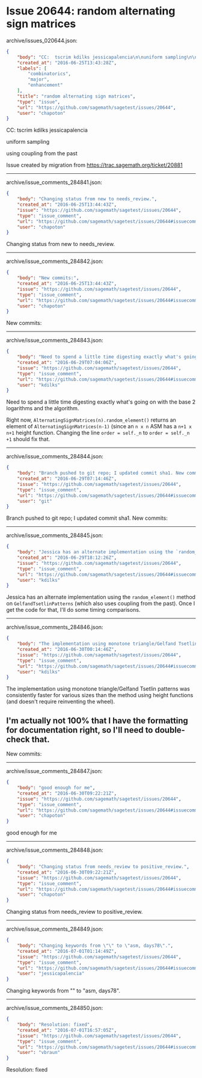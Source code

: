 # Issue 20644: random alternating sign matrices

archive/issues_020644.json:
```json
{
    "body": "CC:  tscrim kdilks jessicapalencia\n\nuniform sampling\n\nusing coupling from the past\n\nIssue created by migration from https://trac.sagemath.org/ticket/20881\n\n",
    "created_at": "2016-06-25T13:43:28Z",
    "labels": [
        "combinatorics",
        "major",
        "enhancement"
    ],
    "title": "random alternating sign matrices",
    "type": "issue",
    "url": "https://github.com/sagemath/sagetest/issues/20644",
    "user": "chapoton"
}
```
CC:  tscrim kdilks jessicapalencia

uniform sampling

using coupling from the past

Issue created by migration from https://trac.sagemath.org/ticket/20881





---

archive/issue_comments_284841.json:
```json
{
    "body": "Changing status from new to needs_review.",
    "created_at": "2016-06-25T13:44:43Z",
    "issue": "https://github.com/sagemath/sagetest/issues/20644",
    "type": "issue_comment",
    "url": "https://github.com/sagemath/sagetest/issues/20644#issuecomment-284841",
    "user": "chapoton"
}
```

Changing status from new to needs_review.



---

archive/issue_comments_284842.json:
```json
{
    "body": "New commits:",
    "created_at": "2016-06-25T13:44:43Z",
    "issue": "https://github.com/sagemath/sagetest/issues/20644",
    "type": "issue_comment",
    "url": "https://github.com/sagemath/sagetest/issues/20644#issuecomment-284842",
    "user": "chapoton"
}
```

New commits:



---

archive/issue_comments_284843.json:
```json
{
    "body": "Need to spend a little time digesting exactly what's going on with the base 2 logarithms and the algorithm.\n\nRight now, `AlternatingSignMatrices(n).random_element()` returns an element of `AlternatingSignMatrices(n-1)` (since an `n x n` ASM has a `n+1 x n+1` height function. Changing the line `order = self._n` to `order = self._n +1` should fix that.",
    "created_at": "2016-06-29T07:04:06Z",
    "issue": "https://github.com/sagemath/sagetest/issues/20644",
    "type": "issue_comment",
    "url": "https://github.com/sagemath/sagetest/issues/20644#issuecomment-284843",
    "user": "kdilks"
}
```

Need to spend a little time digesting exactly what's going on with the base 2 logarithms and the algorithm.

Right now, `AlternatingSignMatrices(n).random_element()` returns an element of `AlternatingSignMatrices(n-1)` (since an `n x n` ASM has a `n+1 x n+1` height function. Changing the line `order = self._n` to `order = self._n +1` should fix that.



---

archive/issue_comments_284844.json:
```json
{
    "body": "Branch pushed to git repo; I updated commit sha1. New commits:",
    "created_at": "2016-06-29T07:14:46Z",
    "issue": "https://github.com/sagemath/sagetest/issues/20644",
    "type": "issue_comment",
    "url": "https://github.com/sagemath/sagetest/issues/20644#issuecomment-284844",
    "user": "git"
}
```

Branch pushed to git repo; I updated commit sha1. New commits:



---

archive/issue_comments_284845.json:
```json
{
    "body": "Jessica has an alternate implementation using the `random_element()` method on `GelfandTsetlinPatterns` (which also uses coupling from the past). Once I get the code for that, I'll do some timing comparisons.",
    "created_at": "2016-06-29T18:12:26Z",
    "issue": "https://github.com/sagemath/sagetest/issues/20644",
    "type": "issue_comment",
    "url": "https://github.com/sagemath/sagetest/issues/20644#issuecomment-284845",
    "user": "kdilks"
}
```

Jessica has an alternate implementation using the `random_element()` method on `GelfandTsetlinPatterns` (which also uses coupling from the past). Once I get the code for that, I'll do some timing comparisons.



---

archive/issue_comments_284846.json:
```json
{
    "body": "The implementation using monotone triangle/Gelfand Tsetlin patterns was consistently faster for various sizes than the method using height functions (and doesn't require reinventing the wheel).\n\nI'm actually not 100% that I have the formatting for documentation right, so I'll need to double-check that.\n----\nNew commits:",
    "created_at": "2016-06-30T00:14:46Z",
    "issue": "https://github.com/sagemath/sagetest/issues/20644",
    "type": "issue_comment",
    "url": "https://github.com/sagemath/sagetest/issues/20644#issuecomment-284846",
    "user": "kdilks"
}
```

The implementation using monotone triangle/Gelfand Tsetlin patterns was consistently faster for various sizes than the method using height functions (and doesn't require reinventing the wheel).

I'm actually not 100% that I have the formatting for documentation right, so I'll need to double-check that.
----
New commits:



---

archive/issue_comments_284847.json:
```json
{
    "body": "good enough for me",
    "created_at": "2016-06-30T09:22:21Z",
    "issue": "https://github.com/sagemath/sagetest/issues/20644",
    "type": "issue_comment",
    "url": "https://github.com/sagemath/sagetest/issues/20644#issuecomment-284847",
    "user": "chapoton"
}
```

good enough for me



---

archive/issue_comments_284848.json:
```json
{
    "body": "Changing status from needs_review to positive_review.",
    "created_at": "2016-06-30T09:22:21Z",
    "issue": "https://github.com/sagemath/sagetest/issues/20644",
    "type": "issue_comment",
    "url": "https://github.com/sagemath/sagetest/issues/20644#issuecomment-284848",
    "user": "chapoton"
}
```

Changing status from needs_review to positive_review.



---

archive/issue_comments_284849.json:
```json
{
    "body": "Changing keywords from \"\" to \"asm, days78\".",
    "created_at": "2016-07-01T01:14:49Z",
    "issue": "https://github.com/sagemath/sagetest/issues/20644",
    "type": "issue_comment",
    "url": "https://github.com/sagemath/sagetest/issues/20644#issuecomment-284849",
    "user": "jessicapalencia"
}
```

Changing keywords from "" to "asm, days78".



---

archive/issue_comments_284850.json:
```json
{
    "body": "Resolution: fixed",
    "created_at": "2016-07-01T16:57:05Z",
    "issue": "https://github.com/sagemath/sagetest/issues/20644",
    "type": "issue_comment",
    "url": "https://github.com/sagemath/sagetest/issues/20644#issuecomment-284850",
    "user": "vbraun"
}
```

Resolution: fixed
